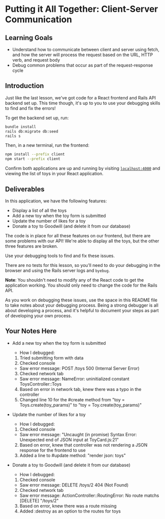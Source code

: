 # Putting it All Together: Client-Server Communication

## Learning Goals

- Understand how to communicate between client and server using fetch, and how
  the server will process the request based on the URL, HTTP verb, and request
  body
- Debug common problems that occur as part of the request-response cycle

## Introduction

Just like the last lesson, we've got code for a React frontend and Rails API
backend set up. This time though, it's up to you to use your debugging skills to
find and fix the errors!

To get the backend set up, run:

```sh
bundle install
rails db:migrate db:seed
rails s
```

Then, in a new terminal, run the frontend:

```sh
npm install --prefix client
npm start --prefix client
```

Confirm both applications are up and running by visiting
[`localhost:4000`](http://localhost:4000) and viewing the list of toys in your
React application.

## Deliverables

In this application, we have the following features:

- Display a list of all the toys
- Add a new toy when the toy form is submitted
- Update the number of likes for a toy
- Donate a toy to Goodwill (and delete it from our database)

The code is in place for all these features on our frontend, but there are some
problems with our API! We're able to display all the toys, but the other three
features are broken.

Use your debugging tools to find and fix these issues.

There are no tests for this lesson, so you'll need to do your debugging in the
browser and using the Rails server logs and `byebug`.

**Note**: You shouldn't need to modify any of the React code to get the
application working. You should only need to change the code for the Rails API.

As you work on debugging these issues, use the space in this README file to take
notes about your debugging process. Being a strong debugger is all about
developing a process, and it's helpful to document your steps as part of
developing your own process.

## Your Notes Here

- Add a new toy when the toy form is submitted

  - How I debugged:
  1. Tried submitting form with data
  2. Checked console
    - Saw error message: POST /toys 500 (Internal Server Error)
  3. Checked network tab
    - Saw error message: NameError: uninitialized constant ToysController::Toys
  4. Based on error in network tab, knew there was a typo in the controller
  5. Changed line 10 for the #create method from "toy = Toys.create(toy_params)" to "toy = Toy.create(toy_params)"

- Update the number of likes for a toy

  - How I debugged:
  1. Checked console
    - Saw error message: "Uncaught (in promise) Syntax Error: Unexpected end of JSON input at ToyCard.js:21"
  2. Based on error, knew that controller was not rendering a JSON response for the frontend to use
  3. Added a line to #update method: "render json: toys"

- Donate a toy to Goodwill (and delete it from our database)

  - How I debugged:
  1. Checked console
    - Saw error message: DELETE /toys/2 404 (Not Found)
  2. Checked network tab
    - Saw error message: ActionController::RoutingError: No route matchs [DELETE] \"/toys/2\"
  3. Based on error, knew there was a route missing
  4. Added :destroy as an option to the routes for toys